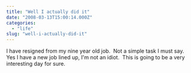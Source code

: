 ```yaml
---
title: "Well I actually did it"
date: "2008-03-13T15:00:14.000Z"
categories: 
  - "life"
slug: "well-i-actually-did-it"
---
```


I have resigned from my nine year old job.  Not a simple task I must say.  Yes I have a new job lined up, I'm not an idiot.  This is going to be a very interesting day for sure.
